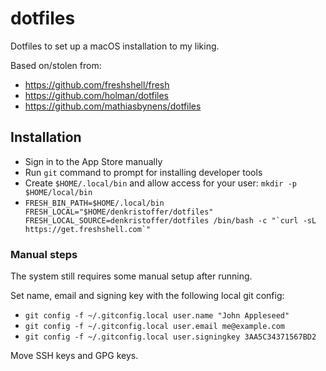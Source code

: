 # dotfiles

Dotfiles to set up a macOS installation to my liking.

Based on/stolen from:

- https://github.com/freshshell/fresh
- https://github.com/holman/dotfiles
- https://github.com/mathiasbynens/dotfiles

## Installation

- Sign in to the App Store manually
- Run `git` command to prompt for installing developer tools
- Create `$HOME/.local/bin` and allow access for your user: `mkdir -p $HOME/local/bin`
- `` FRESH_BIN_PATH=$HOME/.local/bin FRESH_LOCAL="$HOME/denkristoffer/dotfiles" FRESH_LOCAL_SOURCE=denkristoffer/dotfiles /bin/bash -c "`curl -sL https://get.freshshell.com`" ``

### Manual steps

The system still requires some manual setup after running.

Set name, email and signing key with the following local git config:

- `git config -f ~/.gitconfig.local user.name "John Appleseed"`
- `git config -f ~/.gitconfig.local user.email me@example.com`
- `git config -f ~/.gitconfig.local user.signingkey 3AA5C34371567BD2`

Move SSH keys and GPG keys.
